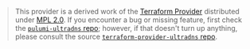 > This provider is a derived work of the [Terraform Provider](https://github.com/ultradns/terraform-provider-ultradns)
> distributed under [MPL 2.0](https://www.mozilla.org/en-US/MPL/2.0/). If you encounter a bug or missing feature,
> first check the [`pulumi-ultradns` repo](https://github.com/mark-bixler/pulumi-ultradns/issues); however, if that doesn't turn up anything,
> please consult the source [`terraform-provider-ultradns` repo](https://github.com/ultradns/terraform-provider-ultradns/issues).